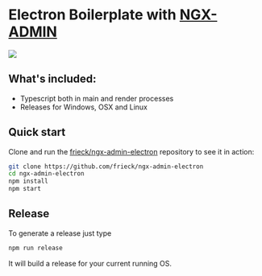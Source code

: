 # Electron Boilerplate with [NGX-ADMIN](http://akveo.com/ngx-admin/)

<img src="https://i.imgur.com/VI7RbL1.png"/>

## What's included:

- Typescript both in main and render processes
- Releases for Windows, OSX and Linux


## Quick start

Clone and run the [frieck/ngx-admin-electron](https://github.com/frieck/ngx-admin-electron)
repository to see it in action:

```sh
git clone https://github.com/frieck/ngx-admin-electron
cd ngx-admin-electron
npm install
npm start
```

## Release

To generate a release just type
```sh
npm run release
```
It will build a release for your current running OS. 

